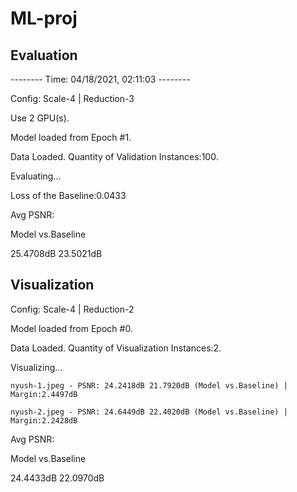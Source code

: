 # ML-proj

## Evaluation
-------- Time: 04/18/2021, 02:11:03 --------

Config: Scale-4 | Reduction-3 

Use 2 GPU(s).

Model loaded from Epoch #1.

Data Loaded. Quantity of Validation Instances:100.

Evaluating...

Loss of the Baseline:0.0433

Avg PSNR:

Model vs.Baseline

25.4708dB 23.5021dB


## Visualization

Config: Scale-4 | Reduction-2 

Model loaded from Epoch #0.

Data Loaded. Quantity of Visualization Instances:2.

Visualizing...

	nyush-1.jpeg - PSNR: 24.2418dB 21.7920dB (Model vs.Baseline) | Margin:2.4497dB

	nyush-2.jpeg - PSNR: 24.6449dB 22.4020dB (Model vs.Baseline) | Margin:2.2428dB

Avg PSNR:

Model vs.Baseline

24.4433dB 22.0970dB
